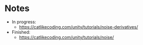 # Notes

* In progress:
  * https://catlikecoding.com/unity/tutorials/noise-derivatives/
* Finished:
  * https://catlikecoding.com/unity/tutorials/noise/
